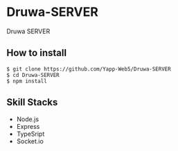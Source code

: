 # Druwa-SERVER

Druwa SERVER

## How to install

```$
$ git clone https://github.com/Yapp-Web5/Druwa-SERVER
$ cd Druwa-SERVER
$ npm install
```

## Skill Stacks

- Node.js
- Express
- TypeSript
- Socket.io
